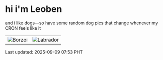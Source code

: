 # hi i'm Leoben

and i like dogs—so have some random dog pics that change whenever my CRON feels like it

|  |  |
|--------|----------|
| ![Borzoi](https://random-dog-vercel.vercel.app/api/random-borzoi?v=1757375610) | ![Labrador](https://random-dog-vercel.vercel.app/api/random-labrador?v=1757375610) |

Last updated: 2025-09-09 07:53 PHT
